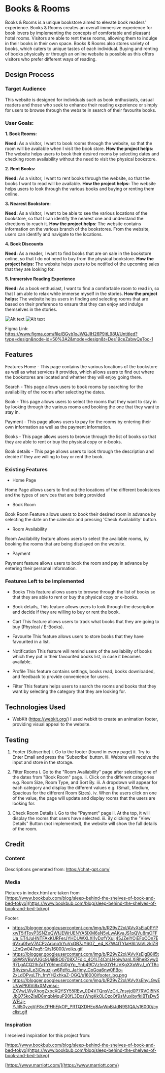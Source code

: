 # Books & Rooms

Books & Rooms is a unique bookstore aimed to elevate book readers' experience. Books & Rooms creates an overall immersive experience for book lovers by implementing the concepts of comfortable and pleasant hotel rooms. Visitors are able to rent these rooms, allowing them to indulge in their books in their own space. Books & Rooms also stores variety of books, which caters to unique tastes of each individual. Buying and renting of books physically or through an online website is possible as this offers visitors who prefer different ways of reading.

## Design Process

### Target Audience

This website is designed for individuals such as book enthusiasts, casual readers and those who seek to enhance their reading experience or simply for users to browse through the website in search of their favourite books.

### User Goals:

**1. Book Rooms:**

**Need:** As a visitor, I want to book rooms through the website, so that the room will be available when I visit the book store.
**How the project helps:** The website helps users to book their desired rooms by selecting dates and checking room availability without the need to visit the physical bookstore.

**2. Rent Books:**

**Need:** As a visitor, I want to rent books through the website, so that the books I want to read will be available.
**How the project helps:** The website helps users to look through the various books and buying or renting them online.

**3. Nearest Bookstore:**

**Need:** As a visitor, I want to be able to see the various locations of the bookstore, so that I can identify the nearest one and understand the directions to reach it.
**How the project helps:** The website contains information on the various branch of the bookstores. From the website, users can identify and navigate to the locations.

**4. Book Discounts**

**Need:** As a reader, I want to find books that are on sale in the bookstore online, so that I do not need to buy from the physical bookstore.
**How the project helps:** The website helps users to be notified of the upcoming sales that they are looking for.

**5. Immersive Reading Experience**

**Need:** As a book enthusiast, I want to find a comfortable room to read in, so that I am able to relax while immerse myself in the stories.
**How the project helps:** The website helps users in finding and selecting rooms that are based on their preference to ensure that they can enjoy and indulge themselves in the stories.

![Alt text](image.png)
![Alt text](image-1.png)

Figma Link: https://www.figma.com/file/BGyb1xJWQJIH26P9itL98U/Untitled?type=design&node-id=50%3A2&mode=design&t=Des19ceZabwQeToc-1

## Features

Features Home - This page contains the various locations of the bookstore as well as what services it provides, which allows users to find out where the bookstores are located and whether they will enjoy going there.

Search - This page allows users to book rooms by searching for the availability of the rooms after selecting the dates.

Book - This page allows users to select the rooms that they want to stay in by looking through the various rooms and booking the one that they want to stay in.

Payment - This page allows users to pay for the rooms by entering their own information as well as the payment information.

Books - This page allows users to browse through the list of books so that they are able to rent or buy the physical copy or e-books.

Book details - This page allows users to look through the description and decide if they are willing to buy or rent the book.

### Existing Features

- Home Page

Home Page allows users to find out the locations of the different bookstores and the types of services that are being provided

- Book Room

Book Room Feature allows users to book their desired room in advance by selecting the date on the calendar and pressing 'Check Availability' button.

- Room Availability

Room Availability feature allows users to select the available rooms, by booking the rooms that are being displayed on the website.

- Payment

Payment feature allows users to book the room and pay in advance by entering their personal information.

### Features Left to be Implemented

- Books
  This feature allows users to browse through the list of books so that they are able to rent or buy the physical copy or e-books.

- Book details,
  This feature allows users to look through the description and decide if they are willing to buy or rent the book.

- Cart
  This feature allows users to track what books that they are going to buy (Physical / E-Books).

- Favourite
  This feature allows users to store books that they have favourited in a list.
- Notification
  This feature will remind users of the availability of books which they put in their favourited books list, in case it becomes available.
- Profile
  This feature contains settings, books read, books downloaded, and feedback to provide convenience for users.
- Filter
  This feature helps users to search the rooms and books that they want by selecting the category that they are looking for.

## Technologies Used

- WebKit (https://webkit.org/)
  I used webkit to create an animation footer, providing visual appeal to the website.

## Testing

1. Footer (Subscribe)
   i. Go to the footer (found in every page)
   ii. Try to Enter Email and press the 'Subscribe' button.
   iii. Website will receive the input and store in the storage.

2. Filter Rooms
   i. Go to the "Room Availability" page after selecting one of the dates from "Book Room" page.
   ii. Click on the different categories e.g. Room Size, Room Type, and Sort By.
   iii. A dropdown will appear for each category and display the different values
   e.g. (Small, Medium, Spacious for the different Room Sizes).
   iv. When the users click on one of the value, the page will update and display
   rooms that the users are looking for.

3. Check Room Details
   i. Go to the "Payment" page
   ii. At the top, it will display the rooms that users have selected.
   iii. By clicking the "View Details" Button (not implemented), the website will show
   the full details of the room.

## Credit

### Content

Descriptions generated from:
https://chat-gpt.com/

### Media

Pictures in index.html are taken from [https://www.bookbub.com/blog/sleep-behind-the-shelves-of-book-and-bed-tokyo](https://www.bookbub.com/blog/sleep-behind-the-shelves-of-book-and-bed-tokyo)

Footer:

- https://blogger.googleusercontent.com/img/b/R29vZ2xl/AVvXsEia0PYPxwT5ifToyP3SNZeQWfJEWrUENYA5IXM6sN5vLwAKvaJS1pQVu8mOFFUa_ET4JuHNTFAxKURFerJYHDUWXLXl1vDofYXuij45JZelYOjEFoCOn7E6Vxu0fwV7ACPzArcno1rYuVxGB7JY6G7__e4_KZW4lTYIaHSLVaVLzklZBLZnQw047oq5-Q/s16000/volks.gif
- https://blogger.googleusercontent.com/img/b/R29vZ2xl/AVvXsEigB8iI5tb8WSVBuVUGc9UjjB8O0708X7Fdic_4O1LT4CmLHoiwhanLXiRhe82yw0R7LgACQ2IhZaTY0hhmGi0gYp_Ynb49CVzfmXtYHUVKgXXpWvJ_oYT8cB4vzsnJLe3iCwuzj-w6PeYq_JaHmy_CoGoa6nw0FBo-2xLdOPvsLTh_fmYH2xhkaZ-OGQ/s16000/footer_bg.png
- https://blogger.googleusercontent.com/img/b/R29vZ2xl/AVvXsEhyLGwEUVwPK6Vi8xXMymsc-ZXVwLWyXhogZxbcXQYSY55REw_0D4VTQnsVzCrL7nsyjd0P7RVOI5NKJbQ75koZIalD8mqbMquP20fL3DxsWngKkOLOzoOf9sMuxlbyfkIBTsDw5WFUj-YJiI50yzgVjF8cZPHhEjkOP_PRTQXDHEq8AyWpBiJdN9SfQA/s16000/cyclist.gif

### Inspiration

I received inspiration for this project from:

[https://www.bookbub.com/blog/sleep-behind-the-shelves-of-book-and-bed-tokyo](https://www.bookbub.com/blog/sleep-behind-the-shelves-of-book-and-bed-tokyo)

[https://www.marriott.com/](https://www.marriott.com/)
